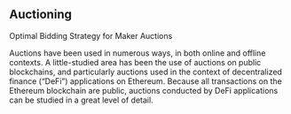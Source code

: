 ## Auctioning
Optimal Bidding Strategy for Maker Auctions

Auctions have been used in numerous ways, in both
online and offline contexts. A little-studied area has
been the use of auctions on public blockchains, and
particularly auctions used in the context of decentralized
finance (“DeFi”) applications on Ethereum. Because all
transactions on the Ethereum blockchain are public,
auctions conducted by DeFi applications can be studied
in a great level of detail.
